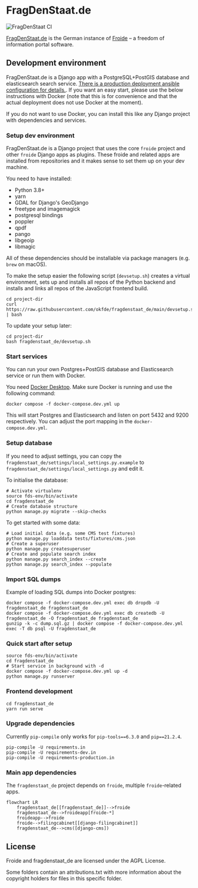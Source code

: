 # FragDenStaat.de

![FragDenStaat CI](https://github.com/okfde/fragdenstaat_de/workflows/FragDenStaat%20CI/badge.svg)

[FragDenStaat.de](https://fragdenstaat.de) is the German instance of [Froide](https://github.com/okfde/froide) – a freedom of information portal software.


## Development environment

FragDenStaat.de is a Django app with a PostgreSQL+PostGIS database and elasticsearch search service.
[There is a production deployment ansible configuration for details.](https://github.com/okfde/fragdenstaat.de-ansible). If you want an easy start, please use the below instructions with Docker (note that this is for convenience and that the actual deployment does not use Docker at the moment).

If you do not want to use Docker, you can install this like any Django project with dependencies and services.

### Setup dev environment

FragDenStaat.de is a Django project that uses the core `froide` project and other `froide` Django apps as plugins. These froide and related apps are installed from repositories and it makes sense to set them up on your dev machine.

You need to have installed:
- Python 3.8+
- yarn
- GDAL for Django's GeoDjango
- freetype and imagemagick
- postgresql bindings
- poppler
- qpdf
- pango
- libgeoip
- libmagic

All of these dependencies should be installable via package managers (e.g. `brew` on macOS).

To make the setup easier the following script (`devsetup.sh`) creates a virtual environment, sets up and installs all repos of the Python backend and installs and links all repos of the JavaScript frontend build.

```
cd project-dir
curl https://raw.githubusercontent.com/okfde/fragdenstaat_de/main/devsetup.sh | bash
```

To update your setup later:

```
cd project-dir
bash fragdenstaat_de/devsetup.sh
```

### Start services

You can run your own Postgres+PostGIS database and Elasticsearch service or run them with Docker.

You need [Docker Desktop](https://docs.docker.com/desktop). Make sure Docker is running and use the following command:

```
docker compose -f docker-compose.dev.yml up
```

This will start Postgres and Elasticsearch and listen on port 5432 and 9200 respectively. You can adjust the port mapping in the `docker-compose.dev.yml`.

### Setup database

If you need to adjust settings, you can copy the `fragdenstaat_de/settings/local_settings.py.example` to `fragdenstaat_de/settings/local_settings.py` and edit it.

To initialise the database:

```
# Activate virtualenv
source fds-env/bin/activate
cd fragdenstaat_de
# Create database structure
python manage.py migrate --skip-checks
```

To get started with some data:

```
# Load initial data (e.g. some CMS test fixtures)
python manage.py loaddata tests/fixtures/cms.json
# Create a superuser
python manage.py createsuperuser
# Create and populate search index
python manage.py search_index --create
python manage.py search_index --populate
```

### Import SQL dumps

Example of loading SQL dumps into Docker postgres:

```
docker compose -f docker-compose.dev.yml exec db dropdb -U fragdenstaat_de fragdenstaat_de
docker compose -f docker-compose.dev.yml exec db createdb -U fragdenstaat_de -O fragdenstaat_de fragdenstaat_de
gunzip -k -c dump.sql.gz | docker compose -f docker-compose.dev.yml exec -T db psql -U fragdenstaat_de
```

### Quick start after setup

```
source fds-env/bin/activate
cd fragdenstaat_de
# Start service in background with -d
docker compose -f docker-compose.dev.yml up -d
python manage.py runserver
```

### Frontend development

```
cd fragdenstaat_de
yarn run serve
```

### Upgrade dependencies

Currently `pip-compile` only works for `pip-tools==6.3.0` and `pip==21.2.4`.

```
pip-compile -U requirements.in
pip-compile -U requirements-dev.in
pip-compile -U requirements-production.in
```


### Main app dependencies

The `fragdenstaat_de` project depends on `froide`, multiple `froide`-related apps.

```mermaid
flowchart LR
    fragdenstaat_de[[fragdenstaat_de]]-->froide
    fragdenstaat_de-->froideapp[froide-*]
    froideapp-->froide
    froide-->filingcabinet[[django-filingcabinet]]
    fragdenstaat_de-->cms([django-cms])

```


## License

Froide and fragdenstaat_de are licensed under the AGPL License.

Some folders contain an attributions.txt with more information about the copyright holders for files in this specific folder.
